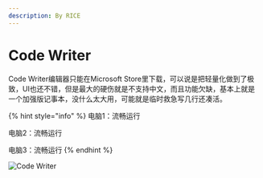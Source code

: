 ```yaml
---
description: By RICE
---
```


# Code Writer

Code Writer编辑器只能在Microsoft Store里下载，可以说是把轻量化做到了极致，UI也还不错，但是最大的硬伤就是不支持中文，而且功能欠缺，基本上就是一个加强版记事本，没什么太大用，可能就是临时救急写几行还凑活。

{% hint style="info" %}
电脑1：流畅运行

电脑2：流畅运行

电脑3：流畅运行
{% endhint %}

![Code Writer](https://pic3.zhimg.com/80/v2-0cd49dfa2e72178c8ae95e14c6458d8e_1440w.jpg)

